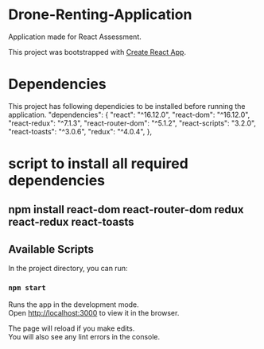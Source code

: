 # Drone-Renting-Application
Application made for React Assessment.


This project was bootstrapped with [Create React App](https://github.com/facebook/create-react-app).

# Dependencies
This project has following dependicies to be installed before running the application.
 "dependencies": {
    "react": "^16.12.0",
    "react-dom": "^16.12.0",
    "react-redux": "^7.1.3",
    "react-router-dom": "^5.1.2",
    "react-scripts": "3.2.0",
    "react-toasts": "^3.0.6",
    "redux": "^4.0.4",
  },

# script to install all required dependencies
## npm install react-dom react-router-dom redux react-redux react-toasts




## Available Scripts

In the project directory, you can run:

### `npm start`

Runs the app in the development mode.<br />
Open [http://localhost:3000](http://localhost:3000) to view it in the browser.

The page will reload if you make edits.<br />
You will also see any lint errors in the console.

